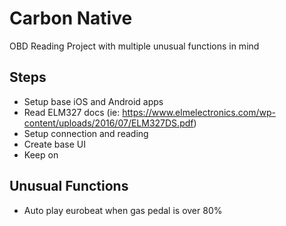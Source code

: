 # Carbon Native
OBD Reading Project with multiple unusual functions in mind

## Steps
- Setup base iOS and Android apps
- Read ELM327 docs (ie: https://www.elmelectronics.com/wp-content/uploads/2016/07/ELM327DS.pdf)
- Setup connection and reading
- Create base UI
- Keep on

## Unusual Functions
-  Auto play eurobeat when gas pedal is over 80%